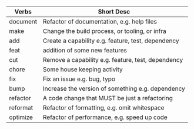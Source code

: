 Verbs | Short Desc
----|----
document | Refactor of documentation, e.g. help files
make | Change the build process, or tooling, or infra
add | Create a capability e.g. feature, test, dependency
feat | addition of some new features
cut | Remove a capability e.g. feature, test, dependency
chore | Some house keeping activity
fix | Fix an issue e.g. bug, typo
bump | Increase the version of something e.g. dependency
refactor | A code change that MUST be just a refactoring
reformat | Refactor of formatting, e.g. omit whitespace
optimize | Refactor of performance, e.g. speed up code



